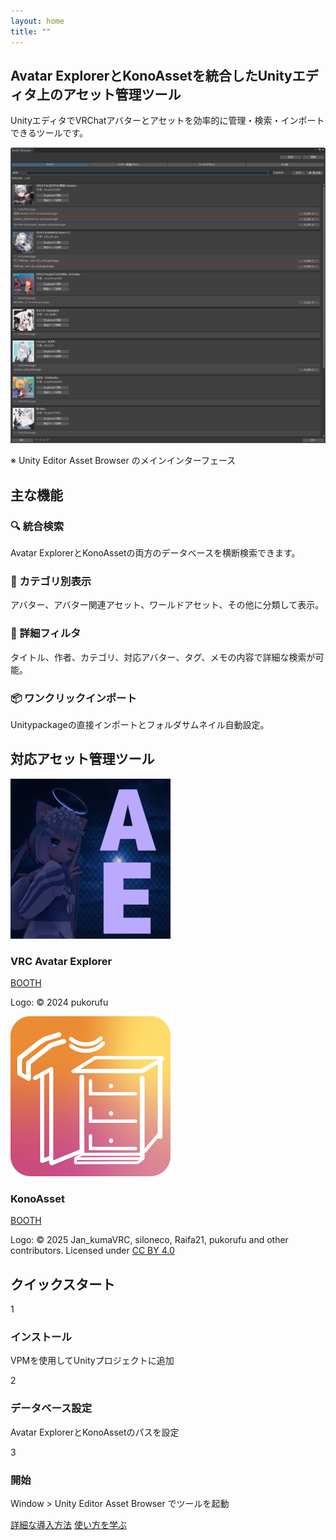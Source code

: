```yaml
---
layout: home
title: ""
---
```


<section id="hero">
    <div class="hero-content">
        <h2>Avatar ExplorerとKonoAssetを統合したUnityエディタ上のアセット管理ツール</h2>
        <p>UnityエディタでVRChatアバターとアセットを効率的に管理・検索・インポートできるツールです。</p>
        <!-- 画像推奨: メインウィンドウのスクリーンショット（フルサイズ、複数タブが見える状態） -->
        <div class="hero-image">
            <img src="images/main-window.png" alt="Unity Editor Asset Browser メインウィンドウ" />
            <p class="image-caption">※ Unity Editor Asset Browser のメインインターフェース</p>
        </div>
    </div>
</section>

<section id="features">
    <h2>主な機能</h2>
    <div class="features-grid">
        <div class="feature-card">
            <h3>🔍 統合検索</h3>
            <p>Avatar ExplorerとKonoAssetの両方のデータベースを横断検索できます。</p>
            <!-- 画像推奨: 検索ボックスと検索結果を表示している画面 -->
        </div>
        <div class="feature-card">
            <h3>📁 カテゴリ別表示</h3>
            <p>アバター、アバター関連アセット、ワールドアセット、その他に分類して表示。</p>
            <!-- 画像推奨: タブが複数表示されている状態のスクリーンショット -->
        </div>
        <div class="feature-card">
            <h3>🎯 詳細フィルタ</h3>
            <p>タイトル、作者、カテゴリ、対応アバター、タグ、メモの内容で詳細な検索が可能。</p>
            <!-- 画像推奨: 詳細検索フィールドが展開された状態 -->
        </div>
        <div class="feature-card">
            <h3>📦 ワンクリックインポート</h3>
            <p>Unitypackageの直接インポートとフォルダサムネイル自動設定。</p>
            <!-- 画像推奨: インポートボタンと結果フォルダのスクリーンショット -->
        </div>
    </div>
</section>

<section id="compatibility">
    <h2>対応アセット管理ツール</h2>
    <div class="compatibility-grid">
        <div class="compat-item">
            <img src="images/AvatarExplorer_Logo.png" alt="Avatar Explorer Logo" class="compat-logo" />
            <h3>VRC Avatar Explorer</h3>
            <a href="https://pukorufu.booth.pm/items/6372968" target="_blank">BOOTH</a>
            <p class="license-info">Logo: © 2024 pukorufu</p>
        </div>
        <div class="compat-item">
            <img src="images/KonoAsset_Logo.png" alt="KonoAsset Logo" class="compat-logo" />
            <h3>KonoAsset</h3>
            <a href="https://silolab.booth.pm/items/6641548" target="_blank">BOOTH</a>
            <p class="license-info">Logo: © 2025 Jan_kumaVRC, siloneco, Raifa21, pukorufu and other contributors. Licensed under <a href="https://creativecommons.org/licenses/by/4.0/" target="_blank">CC BY 4.0</a></p>
        </div>
    </div>
</section>

<section id="quick-start">
    <h2>クイックスタート</h2>
    <div class="quick-start-steps">
        <div class="step">
            <span class="step-number">1</span>
            <div class="step-content">
                <h3>インストール</h3>
                <p>VPMを使用してUnityプロジェクトに追加</p>
            </div>
        </div>
        <div class="step">
            <span class="step-number">2</span>
            <div class="step-content">
                <h3>データベース設定</h3>
                <p>Avatar ExplorerとKonoAssetのパスを設定</p>
            </div>
        </div>
        <div class="step">
            <span class="step-number">3</span>
            <div class="step-content">
                <h3>開始</h3>
                <p>Window > Unity Editor Asset Browser でツールを起動</p>
            </div>
        </div>
    </div>
    <div class="cta-buttons">
        <a href="intro/" class="btn btn-primary">詳細な導入方法</a>
        <a href="tutorial/" class="btn btn-secondary">使い方を学ぶ</a>
    </div>
</section>